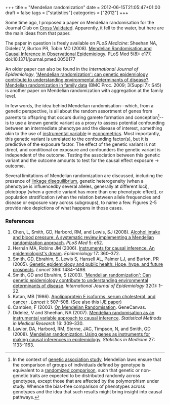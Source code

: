 +++
title = "Mendelian randomization"
date = 2012-06-15T21:05:47+01:00
draft = false
tags = ["statistics"]
categories = ["2012"]
+++

Some time ago, I proposed a paper on Mendelian randomisation for the Journal Club on [Cross Validated](http://stats.stackexchange.com/). Apparently, it fell to the water, but here are the main ideas from that paper.

<!--more-->        

The paper in question is freely available on *PLoS Medicine*:
Sheehan NA, Didelez V, Burton PR, Tobin MD (2008). [Mendelian Randomisation and Causal Inference in Observational Epidemiology](http://www.plosmedicine.org/article/info%3adoi/10.1371/journal.pmed.0050177). PLoS Med 5(8): e177. doi:10.1371/journal.pmed.0050177

An older paper can also be found in the *International Journal of Epidemiology*, ['Mendelian randomization': can genetic epidemiology contribute to understanding environmental determinants of disease?](http://www.ncbi.nlm.nih.gov/pubmed/12689998). [Mendelian randomization in family data](http://www.ncbi.nlm.nih.gov/pmc/articles/PMC2795944/) (BMC Proc. 2009; 3(Suppl 7): S45) is another paper on Mendelian randomization with aggregation at the family level.

In few words, the idea behind Mendelian randomisation--which, from a genetic perspective, is all about the random assortment of genes from parents to offspring that occurs during gamete formation and conception[^1]--is to use a known genetic variant as a proxy to assess potential confounding between an intermediate phenotype and the disease of interest, something akin to the use of [instrumental variable](http://en.wikipedia.org/wiki/Instrumental_variable) in <i class="fa fa-file-pdf-o fa-1x"></i> [econometrics](http://www.economics.harvard.edu/faculty/stock/files/isb201049.pdf). Most importantly, this genetic variant is unrelated to the confounding factor(s), but it is predictive of the exposure factor. The effect of the genetic variant is not direct, and conditional on exposure and confounders the genetic variant is independent of the outcome. Testing the association between this genetic variant and the outcome amounts to test for the causal effect exposure → outcome.

Several limitations of Mendelian randomization are discussed, including the presence of [linkage disequilibrium](http://en.wikipedia.org/wiki/Linkage_disequilibrium), genetic heterogeneity (when a phenotype is influencedby several alleles, generally at different loci), pleiotropy (when a genetic variant has more than one phenotypic effect), or population stratification (when the relation between allele frequencies and disease or exposure vary across subgroups), to name a few. Figures 2-5 provide nice depictions of what happens in those cases.


### References

1. Chen, L, Smith, GD, Harbord, RM, and Lewis, SJ (2008). [Alcohol intake and blood pressure: A systematic review implementing a Mendelian randomization approach](http://www.plosmedicine.org/article/info:doi/10.1371/journal.pmed.0050052). *PLoS Med* 5: e52.
2. Hernán MA, Robins JM (2006). <i class="fa fa-file-pdf-o fa-1x"></i> [Instruments for causal inference. An epidemiologist's dream](http://www.harvardschoolofpublichealth.org/faculty/miguel-hernan/files/hernan_epidemiology06.pdf). *Epidemiology* 17: 360–372.
3. Smith, GD, Ebrahim, S, Lewis S, Hansell AL, Palmer LJ, and Burton, PR (2005). <i class="fa fa-file-pdf-o fa-1x"></i> [Genetic epidemiology and public health: Hope, hype, and future prospects](http://www.montefiore.ulg.ac.be/~kvansteen/GeneticEpi-PublicHealth/ac0910/Chapter1/InClassReading_CH1b_Smith2005.pdf). *Lancet* 366: 1484–1498.
4. Smith, GD and Ebrahim, S (2003). ['Mendelian randomization': Can genetic epidemiology contribute to understanding environmental determinants of disease](http://ije.oxfordjournals.org/content/32/1/1.short). *International Journal of Epidemiology* 32(1): 1–22.
5. Katan, MB (1986). [Apolipoprotein E isoforms, serum cholesterol, and cancer](http://www.jameslindlibrary.org/system/attachments/14/original/katan-1986.pdf?1299076010) <i class="fa fa-chain-broken fa-1x"></i> . *Lancet* i: 507–508. (See also this [IJE paper](http://www.epidemiology.ch/history/PDF%20bg/Katan%20MB%202004%20apolipoprotein%20E%20isoforms,%20serum%20cholest.pdf))
6. Cambien, F (2003). [On Mendelian Randomisation](http://genecanvas.ecgene.net/readarticle.php?article_id=197). GeneCanvas.
7. Didelez, V and Sheehan, NA (2007). <i class="fa fa-file-pdf-o fa-1x"></i> [Mendelian randomisation as an instrumental variable approach to causal inference](http://www.maths.bris.ac.uk/~maxvd/smmr_mendel_print.pdf). *Statistical Methods in Medical Research* 16: 309–330.
8. Lawlor, DA, Harbord, RM, Sterne, JAC, Timpson, N, and Smith, GD (2008). <i class="fa fa-file-pdf-o fa-1x"></i> [Mendelian randomization: Using genes as instruments for making causal inferences in epidemiology](http://www.people.vcu.edu/~bsmaher/MendRand1.pdf). *Statistics in Medicine* 27: 1133-1163.

[^1]: In the context of [genetic association study](http://en.wikipedia.org/wiki/Genetic_association), Mendelian laws ensure that the comparison of groups of individuals defined by genotype is equivalent to a [randomized comparison](http://ecgene.net/genecanvas/readarticle.php?article_id=197), such that genetic or non-genetic traits are expected to be distributed randomly across genotypes, except those that are affected by the polymorphism under study. Whence the bias-free comparison of phenotypes across genotypes and the idea that such results might bring insight into causal pathways.
